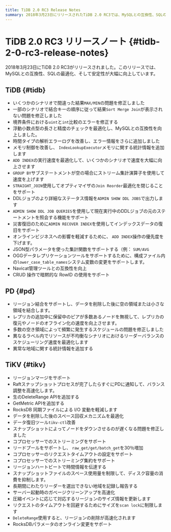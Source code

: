 ```yaml
---
title: TiDB 2.0 RC3 Release Notes
summary: 2018年3月23日にリリースされたTiDB 2.0 RC3では、MySQLとの互換性、SQLの最適化、安定性が向上しています。様々な問題の修正、実行速度、メモリ制御、DDLジョブ管理の最適化が含まれています。PDはリージョンマージをサポートし、リーダーバランスと異常リージョンに対する最適化も行われています。TiKVはリージョンマージ、 Raftスナップショットプロセス、コプロセッサーでのストリーミングをサポートし、スペース管理とデータリカバリに関する様々な改善も行われています。
---
```


# TiDB 2.0 RC3 リリースノート {#tidb-2-0-rc3-release-notes}

2018年3月23日にTiDB 2.0 RC3がリリースされました。このリリースでは、MySQLとの互換性、SQLの最適化、そして安定性が大幅に向上しています。

## TiDB {#tidb}

-   いくつかのシナリオで間違った結果`MAX/MIN`の問題を修正しました
-   一部のシナリオで結合キーの順序に従って結果`Sort Merge Join`が表示されない問題を修正しました
-   境界条件における`uint`と`int`比較のエラーを修正する
-   浮動小数点型の長さと精度のチェックを最適化し、MySQLとの互換性を向上しました。
-   時間タイプの解析エラーログを改善し、エラー情報をさらに追加しました
-   メモリ制御を改善し、 `IndexLookupExecutor`メモリに関する統計情報を追加します
-   `ADD INDEX`の実行速度を最適化して、いくつかのシナリオで速度を大幅に向上させます
-   `GROUP BY`サブステートメントが空の場合にストリーム集計演算子を使用して速度を上げます
-   `STRAIGHT_JOIN`使用してオプティマイザの`Join Reorder`最適化を閉じることをサポート
-   DDLジョブのより詳細なステータス情報を`ADMIN SHOW DDL JOBS`で出力します
-   `ADMIN SHOW DDL JOB QUERIES`を使用して現在実行中のDDLジョブの元のステートメントを照会する機能をサポート
-   災害復旧のために`ADMIN RECOVER INDEX`を使用してインデックスデータの復旧をサポート
-   オンラインビジネスへの影響を軽減するために、 `ADD INDEX`操作の優先度を下げます。
-   JSON型パラメータを使った集計関数をサポートする（例： `SUM/AVG`
-   OGGデータレプリケーションツールをサポートするために、構成ファイル内の`lower_case_table_names`システム変数の変更をサポートします。
-   Navicat管理ツールとの互換性を向上
-   CRUD 操作で暗黙的な RowID の使用をサポート

## PD {#pd}

-   リージョン結合をサポートし、データを削除した後に空の領域または小さな領域を結合します。
-   レプリカの追加中に保留中のピアが多数あるノードを無視して、レプリカの復元やノードのオフライン化の速度を向上させます。
-   多数の空き領域によって頻繁に発生するスケジュールの問題を修正しました
-   異なるラベル内でリソースが不均衡なシナリオにおけるリーダーバランスのスケジューリング速度を最適化します
-   異常な地域に関する統計情報を追加する

## TiKV {#tikv}

-   リージョンマージをサポート
-   Raftスナップショットプロセスが完了したらすぐにPDに通知して、バランス調整を高速化します。
-   生のDeleteRange APIを追加する
-   GetMetric APIを追加する
-   RocksDB 同期ファイルによる I/O 変動を軽減します
-   データを削除した後のスペース回収メカニズムを最適化
-   データ復旧ツール`tikv-ctl`改善
-   スナップショットによってノードをダウンさせるのが遅くなる問題を修正しました
-   コプロセッサーでのストリーミングをサポート
-   リードプールをサポートし、 `raw_get/get/batch_get`を30％増加
-   コプロセッサーのリクエストタイムアウトの設定をサポート
-   コプロセッサーでのストリーミング集約をサポート
-   リージョンハートビートで時間情報を伝達する
-   スナップショットファイルのスペース使用量を制限して、ディスク容量の消費を抑制します。
-   長期間にわたりリーダーを選出できない地域を記録し報告する
-   サーバー起動時のガベージクリーンアップを高速化
-   圧縮イベントに応じて対応するリージョンのサイズ情報を更新します
-   リクエストのタイムアウトを回避するためにサイズを`scan lock`に制限します
-   `DeleteRange`使用すると、リージョンの削除が高速化されます
-   RocksDBパラメータのオンライン変更をサポート
